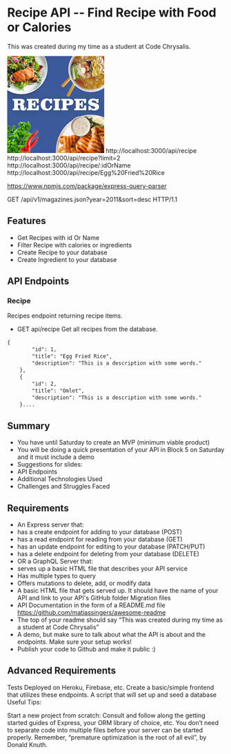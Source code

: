 # Recipe API -- Find Recipe with Food or Calories

This was created during my time as a student at Code Chrysalis.

![image](./images/top.jpeg)
http://localhost:3000/api/recipe
http://localhost:3000/api/recipe?limit=2
http://localhost:3000/api/recipe/:idOrName
http://localhost:3000/api/recipe/Egg%20Fried%20Rice

https://www.npmjs.com/package/express-query-parser

GET /api/v1/magazines.json?year=2011&sort=desc HTTP/1.1

## Features

- Get Recipes with id Or Name
- Filter Recipe with calories or ingredients
- Create Recipe to your database
- Create Ingredient to your database

## API Endpoints

### Recipe

Recipes endpoint returning recipe items.

- GET api/recipe
  Get all recipes from the database.

```
{
        "id": 1,
        "title": "Egg Fried Rice",
        "description": "This is a description with some words."
    },
    {
        "id": 2,
        "title": "Omlet",
        "description": "This is a description with some words."
    }....
```

## Summary

- You have until Saturday to create an MVP (minimum viable product)
- You will be doing a quick presentation of your API in Block 5 on Saturday and it must include a demo
- Suggestions for slides:
- API Endpoints
- Additional Technologies Used
- Challenges and Struggles Faced

## Requirements

- An Express server that:
- has a create endpoint for adding to your database (POST)
- has a read endpoint for reading from your database (GET)
- has an update endpoint for editing to your database (PATCH/PUT)
- has a delete endpoint for deleting from your database (DELETE)
- OR a GraphQL Server that:
- serves up a basic HTML file that describes your API service
- Has multiple types to query
- Offers mutations to delete, add, or modify data
- A basic HTML file that gets served up. It should have the name of your API and link to your API's GitHub folder
  Migration files
- API Documentation in the form of a README.md file https://github.com/matiassingers/awesome-readme
- The top of your readme should say “This was created during my time as a student at Code Chrysalis”
- A demo, but make sure to talk about what the API is about and the endpoints. Make sure your setup works!
- Publish your code to Github and make it public :)

## Advanced Requirements

Tests
Deployed on Heroku, Firebase, etc.
Create a basic/simple frontend that utilizes these endpoints.
A script that will set up and seed a database
Useful Tips:

Start a new project from scratch:
Consult and follow along the getting started guides of Express, your ORM library of choice, etc.
You don’t need to separate code into multiple files before your server can be started properly.
Remember, “premature optimization is the root of all evil”, by Donald Knuth.
